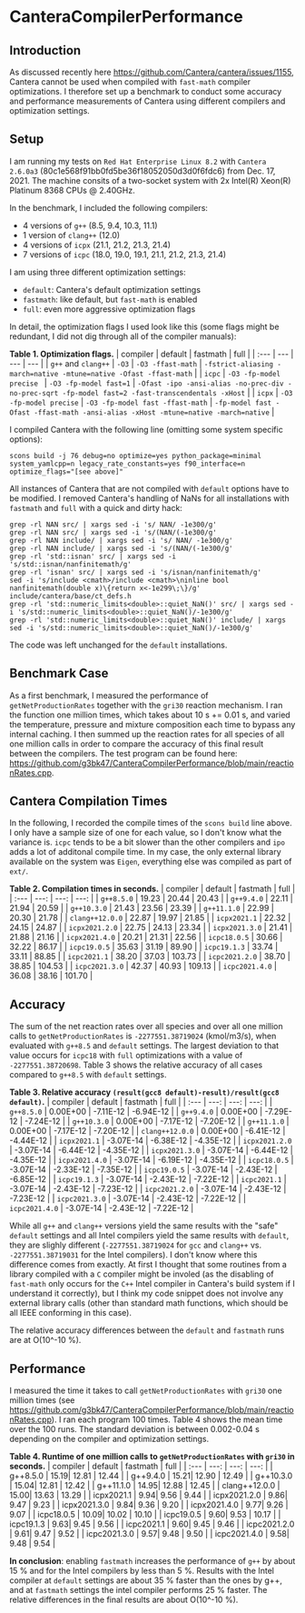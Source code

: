 # CanteraCompilerPerformance

## Introduction

As discussed recently here https://github.com/Cantera/cantera/issues/1155, Cantera cannot be used when compiled with `fast-math` compiler optimizations.
I therefore set up a benchmark to conduct some accuracy and performance measurements of Cantera using different compilers and optimization settings.

## Setup

I am running my tests on `Red Hat Enterprise Linux 8.2` with `Cantera 2.6.0a3` (80c1e568f91bb0fd5be36f18052050d3d0f6fdc6) from Dec. 17, 2021.
The machine consits of a two-socket system with 2x Intel(R) Xeon(R) Platinum 8368 CPUs @ 2.40GHz.

In the benchmark, I included the following compilers:
- 4 versions of `g++` (8.5, 9.4, 10.3, 11.1)
- 1 version of `clang++` (12.0)
- 4 versions of `icpx` (21.1, 21.2, 21.3, 21.4)
- 7 versions of `icpc` (18.0, 19.0, 19.1, 21.1, 21.2, 21.3, 21.4)

I am using three different optimization settings:
- `default`: Cantera's default optimization settings
- `fastmath`: like default, but `fast-math` is enabled
- `full`: even more aggressive optimization flags

In detail, the optimization flags I used look like this (some flags might be redundant, I did not dig through all of the compiler manuals):

**Table 1. Optimization flags.**
| compiler | default | fastmath | full |
| :--- | --- | --- | --- |
| `g++` and `clang++` |	`-O3` |	`-O3 -ffast-math` |	`-fstrict-aliasing -march=native -mtune=native -Ofast -ffast-math` |
| `icpc` |	`-O3 -fp-model precise ` |	`-O3 -fp-model fast=1` |	`-Ofast -ipo -ansi-alias -no-prec-div -no-prec-sqrt -fp-model fast=2 -fast-transcendentals -xHost` |
| `icpx` |	`-O3 -fp-model precise` |	`-O3 -fp-model fast -ffast-math` |	`-fp-model fast -Ofast -ffast-math -ansi-alias -xHost -mtune=native -march=native` |

I compiled Cantera with the following line (omitting some system specific options):

```
scons build -j 76 debug=no optimize=yes python_package=minimal system_yamlcpp=n legacy_rate_constants=yes f90_interface=n optimize_flags="[see above]"
```

All instances of Cantera that are not compiled with `default` options have to be modified. I removed Cantera's handling of NaNs  for all installations with `fastmath` and `full` with a quick and dirty hack:
```
grep -rl NAN src/ | xargs sed -i 's/ NAN/ -1e300/g'
grep -rl NAN src/ | xargs sed -i 's/(NAN/(-1e300/g'
grep -rl NAN include/ | xargs sed -i 's/ NAN/ -1e300/g'
grep -rl NAN include/ | xargs sed -i 's/(NAN/(-1e300/g'
grep -rl 'std::isnan' src/ | xargs sed -i 's/std::isnan/nanfinitemath/g'
grep -rl 'isnan' src/ | xargs sed -i 's/isnan/nanfinitemath/g'
sed -i 's/include <cmath>/include <cmath>\ninline bool nanfinitemath(double x)\{return x<-1e299\;\}/g' include/cantera/base/ct_defs.h
grep -rl 'std::numeric_limits<double>::quiet_NaN()' src/ | xargs sed -i 's/std::numeric_limits<double>::quiet_NaN()/-1e300/g'
grep -rl 'std::numeric_limits<double>::quiet_NaN()' include/ | xargs sed -i 's/std::numeric_limits<double>::quiet_NaN()/-1e300/g'
```
The code was left unchanged for the `default` installations.

## Benchmark Case

As a first benchmark, I measured the performance of `getNetProductionRates` together with the `gri30` reaction mechanism. I ran the function one million times, which takes about 10 s += 0.01 s, and varied the temperature, pressure and mixture composition each time to bypass any internal caching. I then summed up the reaction rates for all species of all one million calls in order to compare the accuracy of this final result between the compilers. The test program can be found here: https://github.com/g3bk47/CanteraCompilerPerformance/blob/main/reactionRates.cpp.

## Cantera Compilation Times

In the following, I recorded the compile times of the `scons build` line above. I only have a sample size of one for each value, so I don't know what the variance is. `icpc` tends to be a bit slower than the other compilers and `ipo` adds a lot of additonal compile time. In my case, the only external library available on the system was `Eigen`, everything else was compiled as part of `ext/`.

**Table 2. Compilation times in seconds.**
| compiler | default | fastmath | full |
| :--- | ---: | ---: | ---: |
| `g++8.5.0` |	19.23 |	20.44 |	20.43 |
| `g++9.4.0` |	22.11 |	21.94 |	20.59 |
| `g++10.3.0` |	21.43 |	23.56 |	23.39 |
| `g++11.1.0` |	22.99 |	20.30 |	21.78 |
| `clang++12.0.0` |	22.87 |	19.97 |	21.85 |
| `icpx2021.1` |	22.32 |	24.15 |	24.87 |
| `icpx2021.2.0` |	22.75 |	24.13 |	23.34 |
| `icpx2021.3.0` |	21.41 |	21.88 |	21.16 |
| `icpx2021.4.0` |	20.21 |	21.31 |	22.56 |
| `icpc18.0.5` |	30.66 |	32.22 |	86.17 |
| `icpc19.0.5` |	35.63 |	31.19 |	89.90 |
| `icpc19.1.3` |	33.74 |	33.11 |	88.85 |
| `icpc2021.1` |	38.20 |	37.03 |	103.73 |
| `icpc2021.2.0` |	38.70 |	38.85 |	104.53 |
| `icpc2021.3.0` |	42.37 |	40.93 |	109.13 |
| `icpc2021.4.0` |	36.08 |	38.16 |	101.70 |

## Accuracy

The sum of the net reaction rates over all species and over all one million calls to `getNetProductionRates` is `-2277551.38719024` (kmol/m3/s), when evaluated with `g++8.5` and `default` settings. The largest deviation to that value occurs for `icpc18` with `full` optimizations with a value of `-2277551.38720698`. Table 3 shows the relative accuracy of all cases compared to `g++8.5` with `default` settings.

**Table 3. Relative accuracy `(result(gcc8 default)-result)/result(gcc8 default)`.**
| compiler | default | fastmath | full |
| :--- | ---: | ---: | ---: |
| `g++8.5.0`	| 0.00E+00	| -7.11E-12	| -6.94E-12 |
| `g++9.4.0`	| 0.00E+00	| -7.29E-12	| -7.24E-12 |
| `g++10.3.0`	| 0.00E+00	| -7.17E-12	| -7.20E-12 |
| `g++11.1.0`	| 0.00E+00	| -7.17E-12	| -7.20E-12 |
| `clang++12.0.0`	| 0.00E+00	| -6.41E-12	| -4.44E-12 |
| `icpx2021.1`	| -3.07E-14	| -6.38E-12	| -4.35E-12 |
| `icpx2021.2.0`	| -3.07E-14	| -6.44E-12	| -4.35E-12 |
| `icpx2021.3.0`	| -3.07E-14	| -6.44E-12	| -4.35E-12 |
| `icpx2021.4.0`	| -3.07E-14	| -6.19E-12	| -4.35E-12 |
| `icpc18.0.5`	| -3.07E-14	| -2.33E-12	| -7.35E-12 |
| `icpc19.0.5`	| -3.07E-14	| -2.43E-12	| -6.85E-12 |
| `icpc19.1.3`	| -3.07E-14	| -2.43E-12	| -7.22E-12 |
| `icpc2021.1`	| -3.07E-14	| -2.43E-12	| -7.23E-12 |
| `icpc2021.2.0`	| -3.07E-14	| -2.43E-12	| -7.23E-12 |
| `icpc2021.3.0`	| -3.07E-14	| -2.43E-12	| -7.22E-12 |
| `icpc2021.4.0`	| -3.07E-14	| -2.43E-12	| -7.22E-12 |

While all `g++` and `clang++` versions yield the same results with the "safe" `default` settings and all Intel compilers yield the same results with `default`, they are slighly different (`-2277551.38719024` for `gcc` and `clang++` vs. `-2277551.38719031` for the Intel compilers). I don't know where this difference comes from exactly. At first I thought that some routines from a library compiled with a `C` compiler might be involed (as the disabling of `fast-math` only occurs for the `C++` Intel compiler in Cantera's build system if I understand it correctly), but I think my code snippet does not involve any external library calls (other than standard math functions, which should be all IEEE conforming in this case).

The relative accuracy differences between the `default` and `fastmath` runs are at O(10^-10 %).

## Performance

I measured the time it takes to call `getNetProductionRates` with `gri30` one million times (see https://github.com/g3bk47/CanteraCompilerPerformance/blob/main/reactionRates.cpp). I ran each program 100 times. Table 4 shows the mean time over the 100 runs. The standard deviation is between 0.002-0.04 s depending on the compiler and optimization settings.

**Table 4. Runtime of one million calls to `getNetProductionRates` with `gri30` in seconds.**
| compiler | default | fastmath | full |
| :--- | ---: | ---: | ---: |
| g++8.5.0	| 15.19| 	12.81 | 	12.44 |
| g++9.4.0	| 15.21| 	12.90	| 12.49 |
| g++10.3.0	| 15.04| 	12.81	| 12.42 |
| g++11.1.0	| 14.95| 	12.88	| 12.45 |
| clang++12.0.0	| 15.00| 	 13.63	| 13.29 |
| icpx2021.1	| 9.94| 	 9.56	| 9.44 |
| icpx2021.2.0	| 9.86| 	 9.47	| 9.23 |
| icpx2021.3.0	| 9.84| 	 9.36	| 9.20 |
| icpx2021.4.0	| 9.77| 	 9.26	| 9.07 |
| icpc18.0.5	| 10.09| 	 10.02	| 10.10 |
| icpc19.0.5	| 9.60| 	 9.53	| 10.17 |
| icpc19.1.3	| 9.63| 	 9.45	| 9.56 |
| icpc2021.1	| 9.60| 	 9.45	| 9.46 |
| icpc2021.2.0	| 9.61| 	 9.47	| 9.52 |
| icpc2021.3.0	| 9.57| 	 9.48	| 9.50 |
| icpc2021.4.0	| 9.58| 	 9.48	| 9.54 |

**In conclusion**: enabling `fastmath` increases the performance of `g++` by about 15 % and for the Intel compilers by less than 5 %. Results with the Intel compiler at `default` settings are about 35 % faster than the ones by g++, and at `fastmath` settings the intel compiler performs 25 % faster. The relative differences in the final results are about O(10^-10 %).
